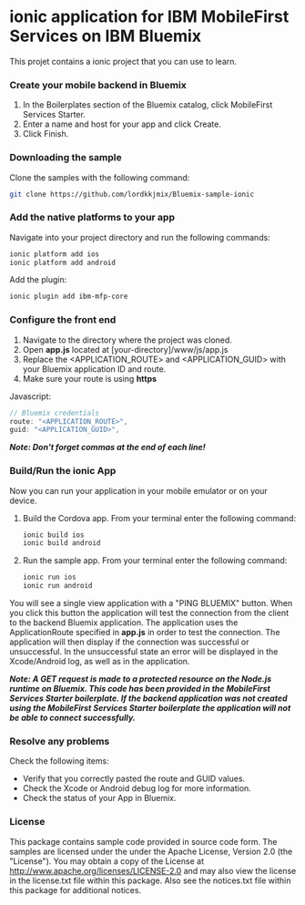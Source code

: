 # ionic application for IBM MobileFirst Services on IBM Bluemix

This projet contains a ionic project that you can use to learn.

### Create your mobile backend in Bluemix

1. In the Boilerplates section of the Bluemix catalog, click MobileFirst Services Starter.
2. Enter a name and host for your app and click Create.
3. Click Finish. 

### Downloading the sample

Clone the samples with the following command:
	
```Bash
git clone https://github.com/lordkkjmix/Bluemix-sample-ionic
```
	
### Add the native platforms to your app

Navigate into your project directory and run the following commands:

```Bash
ionic platform add ios
ionic platform add android
```
	
Add the plugin:

```Bash
ionic plugin add ibm-mfp-core
```


  
### Configure the front end

1. Navigate to the directory where the project was cloned.
2. Open <b>app.js</b> located at [your-directory]/www/js/app.js
3. Replace the \<APPLICATION_ROUTE\> and \<APPLICATION_GUID\> with your Bluemix application ID and route.
4. Make sure your route is using **https**

Javascript:

```Javascript	
// Bluemix credentials
route: "<APPLICATION_ROUTE>",
guid: "<APPLICATION_GUID>",
```

***Note: Don't forget commas at the end of each line!***

### Build/Run the ionic App

Now you can run your application in your mobile emulator or on your device.

1. Build the Cordova app. From your terminal enter the following command:

	```Bash
	ionic build ios
	ionic build android
	```

2. Run the sample app. From your terminal enter the following command:

	```Bash
	ionic run ios
	ionic run android		
	```

You will see a single view application with a "PING BLUEMIX" button. When you click this button the application will test the connection from the client to the backend Bluemix application. The application uses the ApplicationRoute specified in **app.js** in order to test the connection. The application will then display if the connection was successful or unsuccessful. In the unsuccessful state an error will be displayed in the Xcode/Android log, as well as in the application.

***Note: A GET request is made to a protected resource on the Node.js runtime on Bluemix. This code has been provided in the MobileFirst Services Starter boilerplate. If the backend application was not created using the MobileFirst Services Starter boilerplate the application will not be able to connect successfully.***

### Resolve any problems

Check the following items:

- Verify that you correctly pasted the route and GUID values.
- Check the Xcode or Android debug log for more information.
- Check the status of your App in Bluemix.

### License

This package contains sample code provided in source code form. The samples are licensed under the under the Apache License, Version 2.0 (the "License"). You may obtain a copy of the License at http://www.apache.org/licenses/LICENSE-2.0 and may also view the license in the license.txt file within this package. Also see the notices.txt file within this package for additional notices.
